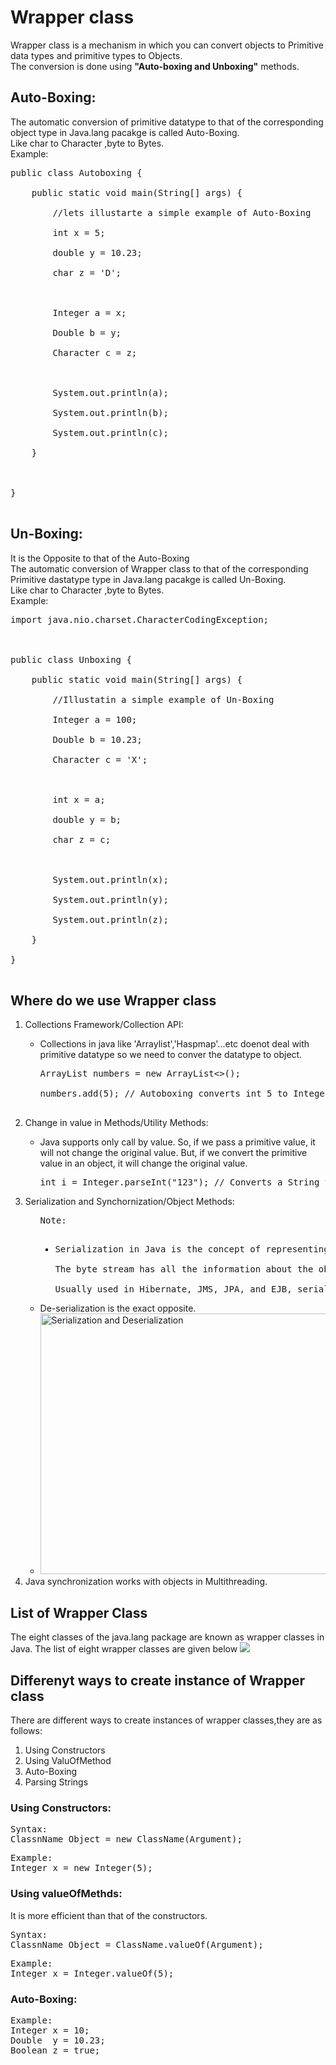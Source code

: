 <h1>⁡⁣⁢⁣Wrapper class⁡</h1>
Wrapper class is a mechanism in which you can convert objects to Primitive data types and primitive types to Objects.<br>
The conversion is done using <b>"Auto-boxing and Unboxing"</b> methods.<br>

<h2>⁡⁣⁢⁣Auto-Boxing:⁡</h2>
The automatic conversion of primitive datatype to that of the corresponding object type in Java.lang pacakge is called Auto-Boxing.<br>
Like char to Character ,byte to Bytes.<br>
Example:<br>
<pre>
public class Autoboxing {<br>
    public static void main(String[] args) {<br>
        //lets illustarte a simple example of Auto-Boxing<br>
        int x = 5;<br>
        double y = 10.23;<br>
        char z = 'D';<br>
<br>
        Integer a = x;<br>
        Double b = y;<br>
        Character c = z;<br>
<br>
        System.out.println(a);<br>
        System.out.println(b);<br>
        System.out.println(c);<br>
    }<br>
<br>
}<br>
</pre>
</style>
<h2>⁡⁣⁢⁣Un-Boxing:⁡</h2>
It is the Opposite to that of the Auto-Boxing<br>
The automatic conversion of Wrapper class to that of the  corresponding Primitive dastatype type in Java.lang pacakge is called Un-Boxing.<br>
Like char to Character ,byte to Bytes.<br>
Example:<br>
<pre>import java.nio.charset.CharacterCodingException;<br>
<br>
public class Unboxing {<br>
    public static void main(String[] args) {<br>
        //Illustatin a simple example of Un-Boxing<br>
        Integer a = 100;<br>
        Double b = 10.23;<br>
        Character c = 'X';<br>
<br>
        int x = a;<br>
        double y = b;<br>
        char z = c;<br>
<br>
        System.out.println(x);<br>
        System.out.println(y);<br>
        System.out.println(z);<br>
    }<br>
}<br>
</pre>



<h2>⁡⁣⁢⁣Where do we use Wrapper class⁡</h2>
<ol><li>⁡⁢⁣⁣Collections Framework/Collection API:⁡</li>
<ul><li>Collections in java like 'Arraylist','Haspmap'...etc doenot deal with primitive datatype so we need to conver the datatype to object.</li>
<pre>
<li>ArrayList<Integer> numbers = new ArrayList<>();<br>
numbers.add(5); // Autoboxing converts int 5 to Integer object<br></li>
</pre>
</ul>
<li>⁡⁢⁣⁣Change in value in Methods/Utility Methods:⁡</li>
<ul><li>Java supports only call by value. So, if we pass a primitive value, it will not change the original value. But, if we convert the primitive value in an object, it will change the original value.</li>
<pre>
<li>int i = Integer.parseInt("123"); // Converts a String to an int</li></ul>
</pre>
<li>⁡⁢⁣⁣Serialization and Synchornization/Object Methods:⁡</li>
<ul><pre>
<li>⁡⁢⁢⁢Note:⁡</li>
<ul><li>Serialization in Java is the concept of representing an object’s state as a byte stream.<br>
The byte stream has all the information about the object. <br>
Usually used in Hibernate, JMS, JPA, and EJB, serialization in Java helps transport the code from one JVM to another and then de-serialize it there.</li></pre>
<li>De-serialization is the exact opposite.</li>
<li><img src="https://media.geeksforgeeks.org/wp-content/cdn-uploads/gq/2016/01/serialize-deserialize-java.png" alt="Serialization and Deserialization" width="629" height="417"></li></ul>
<li>Java synchronization works with objects in Multithreading.</li>
</ul>
</ol>

<h2>⁡⁢⁣⁣⁡⁣⁢⁣List of Wrapper Class⁡⁡</h2>
The eight classes of the java.lang package are known as wrapper classes in Java. The list of eight wrapper classes are given below
<img src="https://media.geeksforgeeks.org/wp-content/uploads/Wrapper.png">

<h2>⁡⁣⁢⁣Differenyt ways to create instance of Wrapper class⁡</h2>
There are different ways to create instances of     wrapper classes,they are as follows:
<ol>
<li>Using Constructors</li>
<li>Using ValuOfMethod</li>
<li>Auto-Boxing</li>
<li>Parsing Strings</li>
</ol>

<h3>⁡⁢⁣⁣Using Constructors:⁡</h3>
<pre>
Syntax:
ClassnName Object = new ClassName(Argument);
</pre>
<pre>Example:
Integer x = new Integer(5);</pre>

<h3>⁡⁢⁣⁣⁡⁢⁣⁣Using valueOfMethds:⁡</h3>
It is more efficient than that of the constructors.
<pre>
Syntax:
ClassnName Object = ClassName.valueOf(Argument);
</pre>
<pre>Example:
Integer x = Integer.valueOf(5);</pre>

<h3>⁡⁢⁣⁣Auto-Boxing:⁡</h3>
<pre>
Example:
Integer x = 10; 
Double  y = 10.23; 
Boolean z = true; 
</pre>
